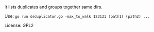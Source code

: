 It lists duplicates and groups together same dirs.

Use: `go run deduplicator.go -max_to_walk 123131 (path1) (path2) ...`

License: GPL2
